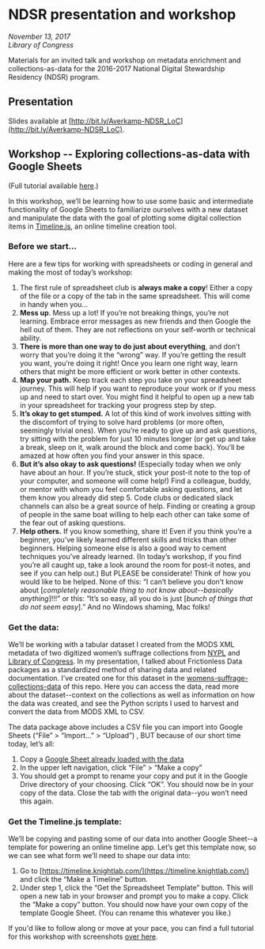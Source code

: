 # NDSR presentation and workshop
*November 13, 2017*  
*Library of Congress*

Materials for an invited talk and workshop on metadata enrichment and collections-as-data for the 2016-2017 National Digital Stewardship Residency (NDSR) program.  

## Presentation  

Slides available at [http://bit.ly/Averkamp-NDSR_LoC](http://bit.ly/Averkamp-NDSR_LoC).  

## Workshop -- Exploring collections-as-data with Google Sheets

(Full tutorial available [here](https://docs.google.com/document/d/1lhrNEtVP7g_BCH6gIb44vujVFlDlMxCoQs4XytqMx8I/edit?usp=sharing).)  

In this workshop, we’ll be learning how to use some basic and intermediate functionality of Google Sheets to familiarize ourselves with a new dataset and manipulate the data with the goal of plotting some digital collection items in [Timeline.js](https://timeline.knightlab.com/), an online timeline creation tool.   

### Before we start…
Here are a few tips for working with spreadsheets or coding in general and making the most of today’s workshop:  
1. The first rule of spreadsheet club is __always make a copy__! Either a copy of the file or a copy of the tab in the same spreadsheet. This will come in handy when you…
2. __Mess up__. Mess up a lot! If you’re not breaking things, you’re not learning. Embrace error messages as new friends and then Google the hell out of them. They are not reflections on your self-worth or technical ability.
3. __There is more than one way to do just about everything__, and don’t worry that you’re doing it the “wrong” way. If you’re getting the result you want, you’re doing it right! Once you learn one right way, learn others that might be more efficient or work better in other contexts. 
4. __Map your path.__ Keep track each step you take on your spreadsheet journey. This will help if you want to reproduce your work or if you mess up and need to start over. You might find it helpful to open up a new tab in your spreadsheet for tracking your progress step by step.
5. __It’s okay to get stumped.__ A lot of this kind of work involves sitting with the discomfort of trying to solve hard problems (or more often, seemingly trivial ones). When you’re ready to give up and ask questions, try sitting with the problem for just 10 minutes longer (or get up and take a break, sleep on it, walk around the block and come back). You’ll be amazed at how often you find your answer in this space.  
6. __But it’s also okay to ask questions!__ (Especially today when we only have about an hour. If you’re stuck, stick your post-it note to the top of your computer, and someone will come help!) Find a colleague, buddy, or mentor with whom you feel comfortable asking questions, and let them know you already did step 5. Code clubs or dedicated slack channels can also be a great source of help. Finding or creating a group of people in the same boat willing to help each other can take some of the fear out of asking questions. 
7. __Help others.__ If you know something, share it! Even if you think you’re a beginner, you’ve likely learned different skills and tricks than other beginners. Helping someone else is also a good way to cement techniques you’ve already learned. (In today’s workshop, if you find you’re all caught up, take a look around the room for post-it notes, and see if you can help out.) But PLEASE be considerate! Think of how you would like to be helped. None of this: “I can’t believe you don’t know about [*completely reasonable thing to not know about--basically anything*]!!!” or this: “It’s so easy, all you do is just [*bunch of things that do not seem easy*].” And no Windows shaming, Mac folks! 


### Get the data:  
We’ll be working with a tabular dataset I created from the MODS XML metadata of two digitized women’s suffrage collections from [NYPL](https://digitalcollections.nypl.org/collections/schwimmer-lloyd-collection#/about?tab=about) and [Library of Congress](https://www.loc.gov/collections/national-american-woman-suffrage-association/about-this-collection/). In my presentation, I talked about Frictionless Data packages as a standardized method of sharing data and related documentation. I’ve created one for this dataset in the [womens-suffrage-collections-data](https://github.com/saverkamp/loc-talk-2017/tree/master/womens-suffrage-collections-data) of this repo. Here you can access the data, read more about the dataset--context on the collections as well as information on how the data was created, and see the Python scripts I used to harvest and convert the data from MODS XML to CSV.   

The data package above includes a CSV file you can import into Google Sheets (“File” > “Import...” > “Upload”) , BUT because of our short time today, let’s all: 
1. Copy a [Google Sheet already loaded with the data](https://docs.google.com/spreadsheets/d/1r552L53cVeeb9GViW0yIF8bAZqFGLWc3ogugR6auSz8/edit?usp=sharing)
2. In the upper left navigation, click “File” > “Make a copy”  
3. You should get a prompt to rename your copy and put it in the Google Drive directory of your choosing. Click “OK”. You should now be in your copy of the data. Close the tab with the original data--you won’t need this again.  

### Get the Timeline.js template:  
We’ll be copying and pasting some of our data into another Google Sheet--a template for powering an online timeline app. Let’s get this template now, so we can see what form we’ll need to shape our data into:  
1. Go to [https://timeline.knightlab.com/](https://timeline.knightlab.com/) and click the “Make a Timeline” button.
2. Under step 1, click the “Get the Spreadsheet Template” button. This will open a new tab in your browser and prompt you to make a copy. Click the “Make a copy” button. You should now have your own copy of the template Google Sheet. (You can rename this whatever you like.)  

If you'd like to follow along or move at your pace, you can find a full tutorial for this workshop with screenshots [over here](https://docs.google.com/document/d/1lhrNEtVP7g_BCH6gIb44vujVFlDlMxCoQs4XytqMx8I/edit?usp=sharing).  
